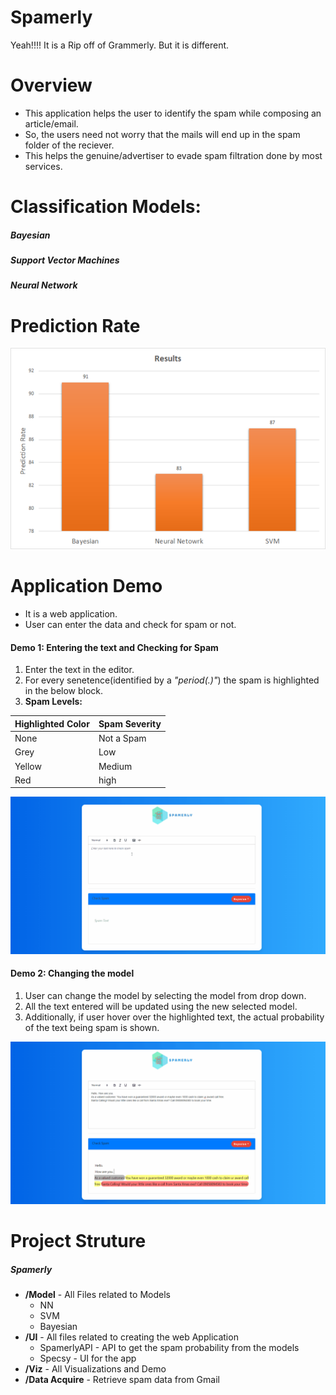 # Spamerly

Yeah!!!! It is a Rip off of Grammerly. But it is different.


# Overview

  - This application helps the user to identify the spam while composing an article/email.
  - So, the users need not worry that the mails will end up in the spam folder of the reciever.
  - This helps the genuine/advertiser to evade spam filtration done by most services.

# Classification Models:
##### Bayesian
##### Support Vector Machines
##### Neural Network



# Prediction Rate
![PredictionRate](https://raw.githubusercontent.com/nareshkumar66675/Spamerly/master/Viz/PredictionRate.png)

# Application Demo
- It is a web application.
- User can enter the data and check for spam or not.
#### Demo 1: Entering the text and Checking for Spam
1) Enter the text in the editor.
2) For every senetence(identified by a *"period(.)"*) the spam is highlighted in the below block.
3) **Spam Levels:**

| Highlighted Color | Spam Severity |
|-------------------|---------------|
| None              | Not a Spam    |
| Grey              | Low           |
| Yellow            | Medium        |
| Red               | high          |


![Demo1](https://raw.githubusercontent.com/nareshkumar66675/Spamerly/master/Viz/BayesianDemo.gif)

#### Demo 2: Changing the model
1) User can change the model by selecting the model from drop down.
2) All the text entered will be updated using the new selected model.
3) Additionally, if user hover over the highlighted text, the actual probability of the text being spam is shown.

![enter image description here](https://raw.githubusercontent.com/nareshkumar66675/Spamerly/master/Viz/SVMDemo.gif)

# Project Struture
##### Spamerly
- **/Model**  - All Files related to Models
	- NN 
	- SVM
	- Bayesian
- **/UI** - All files related to creating the web Application
	- SpamerlyAPI - API to get the spam probability from the models
	- Specsy - UI for the app
- **/Viz** - All Visualizations and Demo
- **/Data Acquire** -  Retrieve spam data from Gmail 




  



